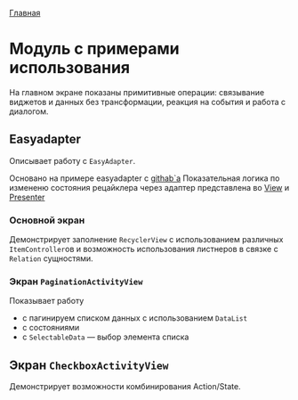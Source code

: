 [Главная](../docs/main.md)

# Модуль с примерами использования
На главном экране показаны примитивные операции: связывание виджетов и
данных без трансформации, реакция на события и работа с диалогом.

## Easyadapter
Описывает работу с `EasyAdapter`.

Основано на примере easyadapter с [githab`a][tuevSample]
Показательная логика по измененю состояния рецайклера через адаптер
представлена во [View][easyadapterView] и [Presenter][easyadapterPresenter]

### Основной экран
Демонстрирует заполнение `RecyclerView` с использованием
различных `ItemController`ов и возможность использования листнеров в
связке с `Relation` сущностями.

### Экран `PaginationActivityView`
Показывает работу
* с пагинируем списком данных с использованием `DataList`
* с состояниями
* с `SelectableData` — выбор элемента списка

## Экран `CheckboxActivityView`
Демонстрирует возможности комбинирования Action/State.

[tuevSample]: https://github.com/MaksTuev/EasyAdapter/tree/master/sample/src/main/java/ru/surfstudio/easyadapter/sample
[easyadapterView]: src/main/java/ru/surfstudio/android/core/mvp/rx/sample/easyadapter/ui/screen/main/EAMainActivityView.kt
[easyadapterPresenter]: src/main/java/ru/surfstudio/android/core/mvp/rx/sample/easyadapter/ui/screen/main/EAMainPresenter.kt
